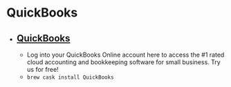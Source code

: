 # QuickBooks
- [QuickBooks](https://qbo.intuit.com/)
  - 
  - Log into your QuickBooks Online account here to access the #1 rated cloud accounting and bookkeeping software for small business. Try us for free!
  - `brew cask install QuickBooks`
